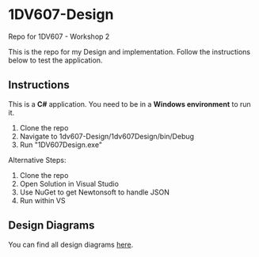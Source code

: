 # 1DV607-Design
Repo for 1DV607 - Workshop 2

This is the repo for my Design and implementation. Follow the instructions below to test the application.

## Instructions

This is a **C#** application. You need to be in a **Windows environment** to run it.

1. Clone the repo
2. Navigate to 1dv607-Design/1dv607Design/bin/Debug
3. Run "1DV607Design.exe"

Alternative Steps:

1. Clone the repo
2. Open Solution in Visual Studio
3. Use NuGet to get Newtonsoft to handle JSON
4. Run within VS

## Design Diagrams
You can find all design diagrams [here](https://github.com/beppek/1DV607/wiki/Design-Diagrams).
